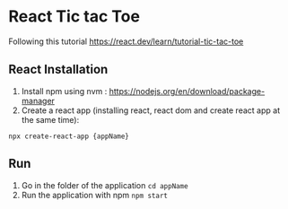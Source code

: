 # React Tic tac Toe

Following this tutorial
https://react.dev/learn/tutorial-tic-tac-toe

## React Installation
1. Install npm using nvm : https://nodejs.org/en/download/package-manager
2. Create a react app (installing react, react dom and create react app at the same time):
```
npx create-react-app {appName}
```

## Run
1. Go in the folder of the application `cd appName`
2. Run the application with npm `npm start`

